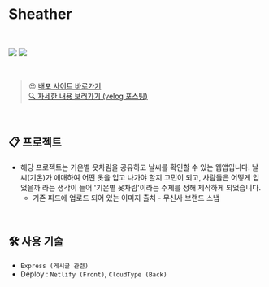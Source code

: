 # Sheather

<br>

![](https://velog.velcdn.com/images/rlawodh123/post/30229d45-edcf-4027-a26f-7e4403ebf7d7/image.png)
![](https://velog.velcdn.com/images/rlawodh123/post/6e4b0c4d-00ea-4212-aed9-d1aff66ebf14/image.gif)

<br>

> 😎 [배포 사이트 바로가기](https://sheather.netlify.app/)<br>
> [🔍 자세한 내용 보러가기 (velog 포스팅)](https://velog.io/@rlawodh123/series/Sheather)<br>

<br>

## 📋 프로젝트

>

- 해당 프로젝트는 기온별 옷차림을 공유하고 날씨를 확인할 수 있는 웹앱입니다.
  날씨(기온)가 애매하여 어떤 옷을 입고 나가야 할지 고민이 되고, 사람들은 어떻게 입었을까 라는 생각이 들어 '기온별 옷차림'이라는 주제를 정해 제작하게 되었습니다.
  - 기존 피드에 업로드 되어 있는 이미지 출처 - 무신사 브랜드 스냅
  
<br>

## 🛠️ 사용 기술

- `Express (게시글 관련)`
- Deploy : `Netlify (Front)`, `CloudType (Back)`
